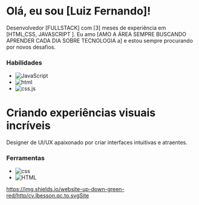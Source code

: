 # Olá, eu sou [Luiz Fernando]!

Desenvolvedor [FULLSTACK] com [3] meses de experiência em [HTML,CSS, JAVASCRIPT ]. Eu amo [AMO A ÁREA SEMPRE BUSCANDO APRENDER CADA DIA SOBRE TECNOLOGIA a] e estou sempre procurando por novos desafios.


### Habilidades

* ![JavaScript](https://img.shields.io/badge/JavaScript-F7DF1E?style=for-the-badge&logo=javascript&logoColor=black)
* ![html](https://img.shields.io/badge/html-61DAFB?style=for-the-badge&logo=html&logoColor=black)
* ![css.js](https://img.shields.io/badge/css.js-339933?style=for-the-badge&logo=css.js&logoColor=white)
# Criando experiências visuais incríveis

Designer de UI/UX apaixonado por criar interfaces intuitivas e atraentes.

### Ferramentas

* ![css](https://img.shields.io/badge/css-F7DC6F?style=for-the-css&logo=sketch&logoColor=black)
* ![HTML](https://img.shields.io/badge/html-F24E1E?style=for-the-badge&logo=html&logoColor=white)






https://img.shields.io/website-up-down-green-red/http/cv.lbesson.qc.to.svgSite
